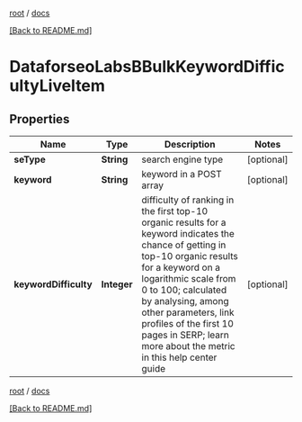 [root](./../ "root") / [docs](./ "docs")

[[Back to README.md]](./../README.md "[Back to README.md]")

# DataforseoLabsBBulkKeywordDifficultyLiveItem

## Properties

| Name | Type | Description | Notes |
|------------ | ------------- | ------------- | -------------|
|**seType** | **String** | search engine type |  [optional] |
|**keyword** | **String** | keyword in a POST array |  [optional] |
|**keywordDifficulty** | **Integer** | difficulty of ranking in the first top-10 organic results for a keyword indicates the chance of getting in top-10 organic results for a keyword on a logarithmic scale from 0 to 100; calculated by analysing, among other parameters, link profiles of the first 10 pages in SERP; learn more about the metric in this help center guide |  [optional] |

[root](./../ "root") / [docs](./ "docs")

[[Back to README.md]](./../README.md "[Back to README.md]")